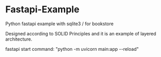 # Fastapi-Example
Python fastapi example with sqlite3 / for bookstore

Designed according to SOLID Principles and it is an example of layered architecture.  

fastapi start command: "python -m uvicorn main:app --reload"
